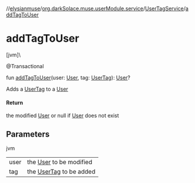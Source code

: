//[elysianmuse](../../../index.md)/[org.darkSolace.muse.userModule.service](../index.md)/[UserTagService](index.md)/[addTagToUser](add-tag-to-user.md)

# addTagToUser

[jvm]\

@Transactional

fun [addTagToUser](add-tag-to-user.md)(user: [User](../../org.darkSolace.muse.userModule.model/-user/index.md), tag: [UserTag](../../org.darkSolace.muse.userModule.model/-user-tag/index.md)): [User](../../org.darkSolace.muse.userModule.model/-user/index.md)?

Adds a [UserTag](../../org.darkSolace.muse.userModule.model/-user-tag/index.md) to a [User](../../org.darkSolace.muse.userModule.model/-user/index.md)

#### Return

the modified [User](../../org.darkSolace.muse.userModule.model/-user/index.md) or null if [User](../../org.darkSolace.muse.userModule.model/-user/index.md) does not exist

## Parameters

jvm

| | |
|---|---|
| user | the [User](../../org.darkSolace.muse.userModule.model/-user/index.md) to be modified |
| tag | the [UserTag](../../org.darkSolace.muse.userModule.model/-user-tag/index.md) to be added |
